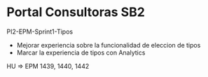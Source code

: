# Portal Consultoras SB2

PI2-EPM-Sprint1-Tipos
- Mejorar experiencia sobre la funcionalidad de eleccion de tipos
- Marcar la experiencia de tipos con Analytics

HU => EPM 1439, 1440, 1442

